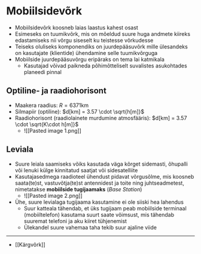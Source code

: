 # Mobiilsidevõrk
- Mobiilsidevõrk koosneb laias laastus kahest osast
- Esimeseks on tuumikvõrk, mis on mõeldud suure huga andmete kiireks edastamiseks nii võrgu siseselt ku teistesse võrkudesse
- Teiseks oluliseks komponendiks on juurdepääsuvõrk mille ülesandeks on kasutajate (klientide) ühendamine selle tuumikvõrguga
- Mobiilside juurdepääsuvõrgu eripäraks on tema lai katmikala 
	- Kasutajad võivad paikneda põhimõtteliselt suvalistes asukohtades planeedi pinnal

## Optiline- ja raadiohorisont
- Maakera raadius: $R=6371$km
- Silmapiir (optiline): $d[km] = 3.57 \cdot \sqrt{h[m]}$
- Raadiohorisont (raadiolainete murdumine atmosfääris): $d[km] = 3.57 \cdot \sqrt{K\cdot h[m]}$
	-  ![[Pasted image 1.png]]

## Leviala
- Suure leiala saamiseks võiks kasutada väga kõrget sidemasti, õhupalli või lenuki külge kinnitatud saatjat või sidesatelliite
- Kasutajasedmega raadioteel ühendust pidavat võrgusõlme, mis koosneb saata(te)st, vastuvõtja(te)st antennidest ja toite ning juhtseadmetest, nimetatakse **mobiilside tugijaamaks** (*Base Station*)
	- ![[Pasted image 2.png]]
- Ühe, suure levialaga tugijaama kasutamine ei ole siiski hea lahendus
	- Suur katteala tähendab, et üks tugijaam peab mobiilside terminaal (mobiiltelefon) kasutama suurt saate võimsust, mis tähendab suuremat telefoni ja aku kiiret tühjenemist
	- Ülekandel suure vahemaa taha tekib suur ajaline viide

---
- [[Kärgvõrk]]